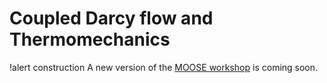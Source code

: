 # Coupled Darcy flow and Thermomechanics

!alert construction
A new version of the [MOOSE workshop](https://mooseframework.org/workshop) is coming soon.
